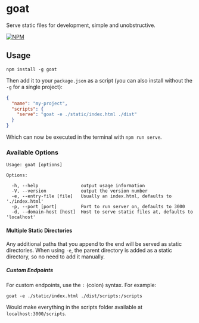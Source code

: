 goat
====

Serve static files for development, simple and unobstructive.

[![NPM][npm-badge]][npm-badge-link]

## Usage

```no-highlight
npm install -g goat
```

Then add it to your `package.json` as a script (you can also install without the `-g` for a single project):

```json
{
  "name": "my-project",
  "scripts": {
    "serve": "goat -e ./static/index.html ./dist"
  }
}
```

Which can now be executed in the terminal with `npm run serve`.

### Available Options

```no-highlight
Usage: goat [options]

Options:

  -h, --help                output usage information
  -V, --version             output the version number
  -e, --entry-file [file]   Usually an index.html, defaults to './index.html'
  -p, --port [port]         Port to run server on, defaults to 3000
  -d, --domain-host [host]  Host to serve static files at, defaults to 'localhost'
```

#### Multiple Static Directories

Any additional paths that you append to the end will be served as static directories.
When using `-e`, the parent directory is added as a static directory, so no need to add
it manually.

##### Custom Endpoints

For custom endpoints, use the `:` (colon) syntax. For example:

```no-highlight
goat -e ./static/index.html ./dist/scripts:/scripts
```

Would make everything in the scripts folder available at `localhost:3000/scripts`.

[npm-badge]: https://nodei.co/npm/goat.svg?stars=true
[npm-badge-link]: https://nodei.co/npm/goat/
